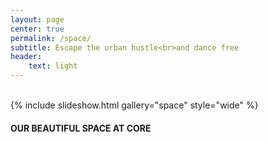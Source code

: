 ```yaml
---
layout: page
center: true
permalink: /space/
subtitle: Escape the urban hustle<br>and dance free
header:
    text: light
---
```

<br>
{% include slideshow.html gallery="space" style="wide" %}

#### OUR BEAUTIFUL SPACE AT CORE
